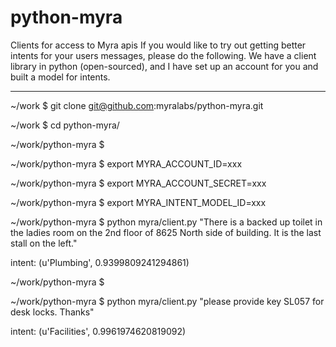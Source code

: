 # python-myra
Clients for access to Myra apis
If you would like to try out getting better intents for your users messages, please do the following. We have a client library in python (open-sourced), and I have set up an account for you and built a model for intents.

------------
~/work $ git clone git@github.com:myralabs/python-myra.git

~/work $ cd python-myra/

~/work/python-myra $ 

~/work/python-myra $ export MYRA_ACCOUNT_ID=xxx

~/work/python-myra $ export MYRA_ACCOUNT_SECRET=xxx

~/work/python-myra $ export MYRA_INTENT_MODEL_ID=xxx

~/work/python-myra $ python myra/client.py "There is a backed up toilet in the ladies room on the 2nd floor of 8625 North side of building. It is the last stall on the left."

intent: (u'Plumbing', 0.9399809241294861)

~/work/python-myra $ 

~/work/python-myra $ python myra/client.py "please provide key SL057 for desk locks. Thanks"

intent: (u'Facilities', 0.9961974620819092)
